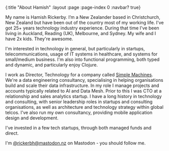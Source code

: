 {:title "About Hamish"
 :layout :page
 :page-index 0
 :navbar? true}

My name is Hamish Rickerby. I’m a New Zealander based in Christchurch, New Zealand but have been out of the country most of my working life. I've got 25+ years technology industry experience. During that time I've been living in Auckland, Reading (UK), Melbourne, and Sydney. My wife and I have 2x kids. They're awesome.

I'm interested in technology in general, but particularly in startups, telecommunications, usage of IT systems in healthcare, and systems for small/medium business. I'm also into functional programming, both typed and dynamic, and particularly enjoy Clojure.

I work as Director, Technology for a company called [Simple Machines](https://simplemachines.com.au). We're a data engineering consultancy, specialising in helping organisations build and scale their data infrastructure. In my role I manage projects and accounts typically related to AI and Data Mesh. Prior to this I was CTO at a relationship and sales analytics startup. I have a long history in technology and consulting, with senior leadership roles in startups and consulting organisations, as well as architecture and technology strategy within global telcos. I've also run my own consultancy, providing mobile application design and development.

I've invested in a few tech startups, through both managed funds and direct.

I'm [@rickerbh@mastodon.nz](https://mastodon.nz/@rickerbh) on Mastodon - you should follow me.

